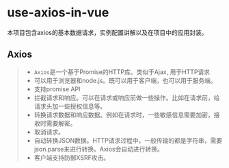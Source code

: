 # use-axios-in-vue
本项目包含axios的基本数据请求，实例配置讲解以及在项目中的应用封装。

## Axios

> * `Axios`是一个基于Promise的HTTP库。类似于Ajax, 用于HTTP请求
> *  可以用于浏览器和node.js。既可以用于客户端，也可以用于服务端。
> *  支持promise API
> *  拦截请求和响应。可以在请求或响应前做一些操作。比如在请求前，给请求头加一些授权信息等。
> *  转换请求数据和响应数据。例如在请求时，一些敏感信息需要加密，接收时需要解密。
> *  取消请求。
> *  自动转换JSON数据。HTTP请求过程中，一般传输的都是字符串，需要json.parse来进行转换。Axios会自动进行转换。
> *  客户端支持防御XSRF攻击。